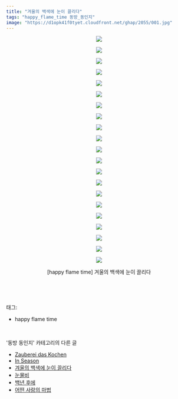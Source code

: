 ```yaml
---
title: "겨울의 백색에 눈이 끌리다"
tags: "happy_flame_time 동방_동인지"
image: "https://d1opk41f0tyet.cloudfront.net/ghap/2055/001.jpg"
---
```

<div class="article">
<p style="text-align: center; clear: none; float: none;"><img src="{{ site.imgserver10 }}/ghap/2055/001.jpg"/></p>
<p style="text-align: center; clear: none; float: none;"><img src="{{ site.imgserver10 }}/ghap/2055/002.jpg"/></p>
<p style="text-align: center; clear: none; float: none;"><img src="{{ site.imgserver10 }}/ghap/2055/003.jpg"/></p>
<p style="text-align: center; clear: none; float: none;"><img src="{{ site.imgserver10 }}/ghap/2055/004.jpg"/></p>
<p style="text-align: center; clear: none; float: none;"><img src="{{ site.imgserver10 }}/ghap/2055/005.jpg"/></p>
<p style="text-align: center; clear: none; float: none;"><img src="{{ site.imgserver10 }}/ghap/2055/006.jpg"/></p>
<p style="text-align: center; clear: none; float: none;"><img src="{{ site.imgserver10 }}/ghap/2055/007.jpg"/></p>
<p style="text-align: center; clear: none; float: none;"><img src="{{ site.imgserver10 }}/ghap/2055/008.jpg"/></p>
<p style="text-align: center; clear: none; float: none;"><img src="{{ site.imgserver10 }}/ghap/2055/009.jpg"/></p>
<p style="text-align: center; clear: none; float: none;"><img src="{{ site.imgserver10 }}/ghap/2055/010.jpg"/></p>
<p style="text-align: center; clear: none; float: none;"><img src="{{ site.imgserver10 }}/ghap/2055/011.jpg"/></p>
<p style="text-align: center; clear: none; float: none;"><img src="{{ site.imgserver10 }}/ghap/2055/012.jpg"/></p>
<p style="text-align: center; clear: none; float: none;"><img src="{{ site.imgserver10 }}/ghap/2055/013.jpg"/></p>
<p style="text-align: center; clear: none; float: none;"><img src="{{ site.imgserver10 }}/ghap/2055/014.jpg"/></p>
<p style="text-align: center; clear: none; float: none;"><img src="{{ site.imgserver10 }}/ghap/2055/015.jpg"/></p>
<p style="text-align: center; clear: none; float: none;"><img src="{{ site.imgserver10 }}/ghap/2055/016.jpg"/></p>
<p style="text-align: center; clear: none; float: none;"><img src="{{ site.imgserver10 }}/ghap/2055/017.jpg"/></p>
<p style="text-align: center; clear: none; float: none;"><img src="{{ site.imgserver10 }}/ghap/2055/018.jpg"/></p>
<p style="text-align: center; clear: none; float: none;"><img src="{{ site.imgserver10 }}/ghap/2055/019.jpg"/></p>
<p style="text-align: center; clear: none; float: none;"><img src="{{ site.imgserver10 }}/ghap/2055/020.jpg"/></p>
<p style="text-align: center; clear: none; float: none;"><img src="{{ site.imgserver10 }}/ghap/2055/021.jpg"/></p>
<p style="text-align: center; clear: none; float: none;">[happy flame time] 겨울의 백색에 눈이 끌리다</p>
<p><br/></p>
</div><br/>
<div class="tagTrail">
<p>태그: </p>
<ul>
<li>happy flame time</li>
</ul>
</div><br/>
<div class="another">
<p>'동방 동인지' 카테고리의 다른 글</p>
<ul>
<li><a href="/ghap_2057">Zauberei das Kochen</a></li>
<li><a href="/ghap_2056">In Season</a></li>
<li><a href="/ghap_2055">겨울의 백색에 눈이 끌리다</a></li>
<li><a href="/ghap_2052">눈물비</a></li>
<li><a href="/ghap_2051">백년 후에</a></li>
<li><a href="/ghap_2050">어떤 사랑의 마법</a></li>
</ul>
</div><br/>
<div class="cb_module cb_fluid">
<div class="cb_wrt cb_profile">
</div><!-- commentList close -->
</div><br/>
